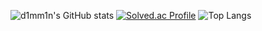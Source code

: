 ![d1mm1n's GitHub stats](https://github-readme-stats.vercel.app/api?username=d1mm1n&show_icons=true&theme=dark)
[![Solved.ac Profile](http://mazassumnida.wtf/api/generate_badge?boj=d1mm1n)](https://solved.ac/ghdwlals0617)
![Top Langs](https://github-readme-stats.vercel.app/api/top-langs/?username=d1mm1n&layout=Demo&theme=tokyonight)
